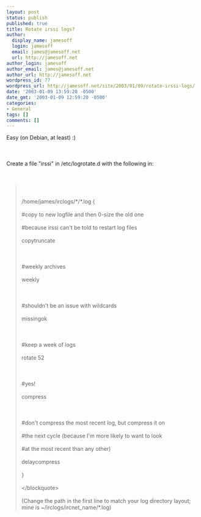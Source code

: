 ```yaml
---
layout: post
status: publish
published: true
title: Rotate irssi logs?
author:
  display_name: jamesoff
  login: jamesoff
  email: james@jamesoff.net
  url: http://jamesoff.net
author_login: jamesoff
author_email: james@jamesoff.net
author_url: http://jamesoff.net
wordpress_id: 77
wordpress_url: http://jamesoff.net/site/2003/01/09/rotate-irssi-logs/
date: '2003-01-09 13:59:20 -0500'
date_gmt: '2003-01-09 12:59:20 -0500'
categories:
- General
tags: []
comments: []
---
```

<p>Easy (on Debian, at least) :)<br &#47;><br />
<br &#47;><br />
Create a file "irssi" in &#47;etc&#47;logrotate.d with the following in:<br &#47;><br />
<br &#47;></p>
<blockquote><p><br &#47;><br />
&#47;home&#47;james&#47;irclogs&#47;*&#47;*.log {<br &#47;><br />
        #copy to new logfile and then 0-size the old one<br &#47;><br />
        #because irssi can't be told to restart log files<br &#47;><br />
        copytruncate<br &#47;><br />
<br &#47;><br />
        #weekly archives<br &#47;><br />
        weekly<br &#47;><br />
<br &#47;><br />
        #shouldn't be an issue with wildcards<br &#47;><br />
        missingok<br &#47;><br />
<br &#47;><br />
        #keep a week of logs<br &#47;><br />
        rotate 52<br &#47;><br />
<br &#47;><br />
        #yes!<br &#47;><br />
        compress<br &#47;><br />
<br &#47;><br />
        #don't compress the most recent log, but compress it on<br &#47;><br />
        #the next cycle (because I'm more likely to want to look<br &#47;><br />
        #at the most recent than any other)<br &#47;><br />
        delaycompress<br &#47;><br />
}<br &#47;><br />
<&#47;blockquote><br &#47;><br />
(Change the path in the first line to match your log directory layout; mine is ~&#47;irclogs&#47;ircnet_name&#47;*.log)<br &#47;></p>
